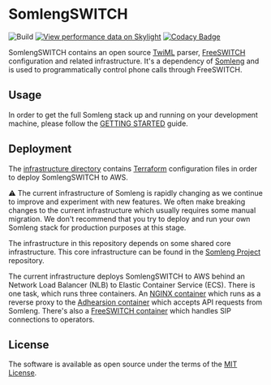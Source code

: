 # SomlengSWITCH

![Build](https://github.com/somleng/somleng-switch/workflows/Build%20Somleng%20Adhearsion/badge.svg)
[![View performance data on Skylight](https://badges.skylight.io/status/Z5dVwBwcpWaW.svg)](https://oss.skylight.io/app/applications/Z5dVwBwcpWaW)
[![Codacy Badge](https://app.codacy.com/project/badge/Coverage/db2c6093e37746599a9d5c1b5b703715)](https://www.codacy.com/gh/somleng/somleng-switch/dashboard?utm_source=github.com&utm_medium=referral&utm_content=somleng/somleng-switch&utm_campaign=Badge_Coverage)

SomlengSWITCH contains an open source [TwiML](https://www.twilio.com/docs/api/twiml) parser, [FreeSWITCH](https://freeswitch.com/) configuration and related infrastructure. It's a dependency of [Somleng](https://github.com/somleng/somleng) and is used to programmatically control phone calls through FreeSWITCH.

## Usage

In order to get the full Somleng stack up and running on your development machine, please follow the [GETTING STARTED](https://github.com/somleng/somleng-project/blob/master/docs/GETTING_STARTED.md) guide.

## Deployment

The [infrastructure directory](https://github.com/somleng/somleng-switch/tree/develop/infrastructure) contains [Terraform](https://www.terraform.io/) configuration files in order to deploy SomlengSWITCH to AWS.

:warning: The current infrastructure of Somleng is rapidly changing as we continue to improve and experiment with new features. We often make breaking changes to the current infrastructure which usually requires some manual migration. We don't recommend that you try to deploy and run your own Somleng stack for production purposes at this stage.

The infrastructure in this repository depends on some shared core infrastructure. This core infrastructure can be found in the [Somleng Project](https://github.com/somleng/somleng-project/tree/master/infrastructure) repository.

The current infrastructure deploys SomlengSWITCH to AWS behind an Network Load Balancer (NLB) to Elastic Container Service (ECS). There is one task, which runs three containers. An [NGINX container](https://github.com/somleng/somleng-switch/blob/develop/docker/nginx/Dockerfile) which runs as a reverse proxy to the [Adhearsion container](https://github.com/somleng/somleng-switch/blob/develop/Dockerfile) which accepts API requests from Somleng. There's also a [FreeSWITCH container](https://github.com/somleng/somleng-switch/blob/develop/docker/freeswitch/Dockerfile) which handles SIP connections to operators.

## License

The software is available as open source under the terms of the [MIT License](http://opensource.org/licenses/MIT).
